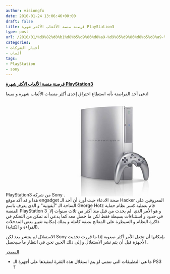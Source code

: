 ```yaml
---
author: visiongfx
date: 2010-01-24 13:06:46+00:00
draft: false
title: قرصنة منصة الألعاب الأكثر شهرة PlayStation3
type: post
url: /2010/01/%d9%82%d8%b1%d8%b5%d9%86%d8%a9-%d9%85%d9%86%d8%b5%d8%a9-%d8%a7%d9%84%d8%a3%d9%84%d8%b9%d8%a7%d8%a8-%d8%a7%d9%84%d8%a3%d9%83%d8%ab%d8%b1-%d8%b4%d9%87%d8%b1%d8%a9-playstation3/
categories:
- أخبار الشركات
- ألعاب
tags:
- PlayStation
- sony
---
```


[**قرصنة منصة الألعاب الأكثر شهرة PlayStation3**](https://www.it-scoop.com/2010/01/%d9%82%d8%b1%d8%b5%d9%86%d8%a9-%d9%85%d9%86%d8%b5%d8%a9-%d8%a7%d9%84%d8%a3%d9%84%d8%b9%d8%a7%d8%a8-%d8%a7%d9%84%d8%a3%d9%83%d8%ab%d8%b1-%d8%b4%d9%87%d8%b1%d8%a9-playstation3/)


ادعى أحد القراصنة بأنه استطاع اختراق إحدى أكثر منصات الألعاب شهرة و مبيعا PlayStation3 من شركة Sony .
[![](playstation-3.jpg)
](https://www.it-scoop.com/2010/01/%d9%82%d8%b1%d8%b5%d9%86%d8%a9-%d9%85%d9%86%d8%b5%d8%a9-%d8%a7%d9%84%d8%a3%d9%84%d8%b9%d8%a7%d8%a8-%d8%a7%d9%84%d8%a3%d9%83%d8%ab%d8%b1-%d8%b4%d9%87%d8%b1%d8%a9-playstation3/)
هذا و قد أكد موقع engadget  صحة الادعاء حيث أورد أن أحد الـ Hacker المعروفين على الساحة الـ "آيفونية" و الذي يعرف باسم George Hotz قام بعملية كسر نظام حماية  المنصة PlayStation 3  و هو الأمر الذي  لم يحدث من قبل منذ أكثر من ثلاث سنوات إلا في حدود و استثناءات بسيطة فقط لكن ما حصل معه كما يدعي أنه تمكن من التحكم في  ذاكرة النظام و السيطرة على المعالج بصفة كاملة و يملك إمكانية تغيير بعض المدخلات (القراءة و الكتابة).

الاستغلال لم ينتشر بعد لكن Sony بإمكانها أن تجعل الأمر أكثر صعوبة إذا ما قررت تحديث الأجهزة  قبل أن يتم نشر الاستغلال و إلى ذلك الحين نحن في انتظار ما سيحصل .

[المصدر](http://www.engadget.com/2010/01/23/ps3-finally-properly-hacked/)

- ما هي التطبيقات التي تتمنى لو يتم استغلال هذه الثغرة لتنفيذها على أجهزة الـ PS3 ؟
